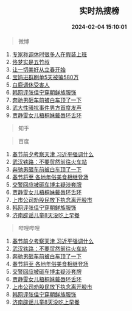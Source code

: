<div align="center"><h2>实时热搜榜</h2><h4>2024-02-04 15:10:01</h4></div>

> 微博  

1. [专家称调休时很多人在假装上班](https://s.weibo.com/weibo?q=%23%E4%B8%93%E5%AE%B6%E7%A7%B0%E8%B0%83%E4%BC%91%E6%97%B6%E5%BE%88%E5%A4%9A%E4%BA%BA%E5%9C%A8%E5%81%87%E8%A3%85%E4%B8%8A%E7%8F%AD%23&t=31&band_rank=1&Refer=top)<br />
2. [佟梦实是五竹叔](https://s.weibo.com/weibo?q=%E4%BD%9F%E6%A2%A6%E5%AE%9E%E6%98%AF%E4%BA%94%E7%AB%B9%E5%8F%94&t=31&band_rank=2&Refer=top)<br />
3. [让一切美好从立春开始](https://s.weibo.com/weibo?q=%23%E8%AE%A9%E4%B8%80%E5%88%87%E7%BE%8E%E5%A5%BD%E4%BB%8E%E7%AB%8B%E6%98%A5%E5%BC%80%E5%A7%8B%23&t=31&band_rank=3&Refer=top)<br />
4. [宝妈进群刷单5天被骗580万](https://s.weibo.com/weibo?q=%23%E5%AE%9D%E5%A6%88%E8%BF%9B%E7%BE%A4%E5%88%B7%E5%8D%955%E5%A4%A9%E8%A2%AB%E9%AA%97580%E4%B8%87%23&t=31&band_rank=4&Refer=top)<br />
5. [白鹿调休受害人](https://s.weibo.com/weibo?q=%23%E7%99%BD%E9%B9%BF%E8%B0%83%E4%BC%91%E5%8F%97%E5%AE%B3%E4%BA%BA%23&t=31&band_rank=5&Refer=top)<br />
6. [韩网评张佳宁穿朝鲜族服饰](https://s.weibo.com/weibo?q=%23%E9%9F%A9%E7%BD%91%E8%AF%84%E5%BC%A0%E4%BD%B3%E5%AE%81%E7%A9%BF%E6%9C%9D%E9%B2%9C%E6%97%8F%E6%9C%8D%E9%A5%B0%23&t=31&band_rank=6&Refer=top)<br />
7. [奔驰男砸车前被白车顶了一下](https://s.weibo.com/weibo?q=%23%E5%A5%94%E9%A9%B0%E7%94%B7%E7%A0%B8%E8%BD%A6%E5%89%8D%E8%A2%AB%E7%99%BD%E8%BD%A6%E9%A1%B6%E4%BA%86%E4%B8%80%E4%B8%8B%23&t=31&band_rank=7&Refer=top)<br />
8. [武大性骚扰事件男方首度发声](https://s.weibo.com/weibo?q=%23%E6%AD%A6%E5%A4%A7%E6%80%A7%E9%AA%9A%E6%89%B0%E4%BA%8B%E4%BB%B6%E7%94%B7%E6%96%B9%E9%A6%96%E5%BA%A6%E5%8F%91%E5%A3%B0%23&t=31&band_rank=8&Refer=top)<br />
9. [贾静雯女儿梧桐妹戴唇环舌环](https://s.weibo.com/weibo?q=%23%E8%B4%BE%E9%9D%99%E9%9B%AF%E5%A5%B3%E5%84%BF%E6%A2%A7%E6%A1%90%E5%A6%B9%E6%88%B4%E5%94%87%E7%8E%AF%E8%88%8C%E7%8E%AF%23&t=31&band_rank=9&Refer=top)<br />

> 知乎  


> 百度  

1. [春节前夕考察天津 习近平强调什么](https://www.baidu.com/s?wd=%E6%98%A5%E8%8A%82%E5%89%8D%E5%A4%95%E8%80%83%E5%AF%9F%E5%A4%A9%E6%B4%A5+%E4%B9%A0%E8%BF%91%E5%B9%B3%E5%BC%BA%E8%B0%83%E4%BB%80%E4%B9%88&sa=fyb_news&rsv_dl=fyb_news)<br />
2. [武汉铁路：不要贸然前往火车站](https://www.baidu.com/s?wd=%E6%AD%A6%E6%B1%89%E9%93%81%E8%B7%AF%EF%BC%9A%E4%B8%8D%E8%A6%81%E8%B4%B8%E7%84%B6%E5%89%8D%E5%BE%80%E7%81%AB%E8%BD%A6%E7%AB%99&sa=fyb_news&rsv_dl=fyb_news)<br />
3. [奔驰男砸车前被白车顶了一下](https://www.baidu.com/s?wd=%E5%A5%94%E9%A9%B0%E7%94%B7%E7%A0%B8%E8%BD%A6%E5%89%8D%E8%A2%AB%E7%99%BD%E8%BD%A6%E9%A1%B6%E4%BA%86%E4%B8%80%E4%B8%8B&sa=fyb_news&rsv_dl=fyb_news)<br />
4. [春节将至 各地年俗美食相继登场](https://www.baidu.com/s?wd=%E6%98%A5%E8%8A%82%E5%B0%86%E8%87%B3+%E5%90%84%E5%9C%B0%E5%B9%B4%E4%BF%97%E7%BE%8E%E9%A3%9F%E7%9B%B8%E7%BB%A7%E7%99%BB%E5%9C%BA&sa=fyb_news&rsv_dl=fyb_news)<br />
5. [交警回应被砸车博主疑涉套牌](https://www.baidu.com/s?wd=%E4%BA%A4%E8%AD%A6%E5%9B%9E%E5%BA%94%E8%A2%AB%E7%A0%B8%E8%BD%A6%E5%8D%9A%E4%B8%BB%E7%96%91%E6%B6%89%E5%A5%97%E7%89%8C&sa=fyb_news&rsv_dl=fyb_news)<br />
6. [贾静雯女儿梧桐妹戴唇环舌环](https://www.baidu.com/s?wd=%E8%B4%BE%E9%9D%99%E9%9B%AF%E5%A5%B3%E5%84%BF%E6%A2%A7%E6%A1%90%E5%A6%B9%E6%88%B4%E5%94%87%E7%8E%AF%E8%88%8C%E7%8E%AF&sa=fyb_news&rsv_dl=fyb_news)<br />
7. [上市公司劝股民放下执念离开股市](https://www.baidu.com/s?wd=%E4%B8%8A%E5%B8%82%E5%85%AC%E5%8F%B8%E5%8A%9D%E8%82%A1%E6%B0%91%E6%94%BE%E4%B8%8B%E6%89%A7%E5%BF%B5%E7%A6%BB%E5%BC%80%E8%82%A1%E5%B8%82&sa=fyb_news&rsv_dl=fyb_news)<br />
8. [韩网评张佳宁穿朝鲜族服饰](https://www.baidu.com/s?wd=%E9%9F%A9%E7%BD%91%E8%AF%84%E5%BC%A0%E4%BD%B3%E5%AE%81%E7%A9%BF%E6%9C%9D%E9%B2%9C%E6%97%8F%E6%9C%8D%E9%A5%B0&sa=fyb_news&rsv_dl=fyb_news)<br />
9. [济南辟谣儿童8天没吃上早餐](https://www.baidu.com/s?wd=%E6%B5%8E%E5%8D%97%E8%BE%9F%E8%B0%A3%E5%84%BF%E7%AB%A58%E5%A4%A9%E6%B2%A1%E5%90%83%E4%B8%8A%E6%97%A9%E9%A4%90&sa=fyb_news&rsv_dl=fyb_news)<br />

> 哔哩哔哩  

1. [春节前夕考察天津 习近平强调什么](https://www.baidu.com/s?wd=%E6%98%A5%E8%8A%82%E5%89%8D%E5%A4%95%E8%80%83%E5%AF%9F%E5%A4%A9%E6%B4%A5+%E4%B9%A0%E8%BF%91%E5%B9%B3%E5%BC%BA%E8%B0%83%E4%BB%80%E4%B9%88&sa=fyb_news&rsv_dl=fyb_news)<br />
2. [武汉铁路：不要贸然前往火车站](https://www.baidu.com/s?wd=%E6%AD%A6%E6%B1%89%E9%93%81%E8%B7%AF%EF%BC%9A%E4%B8%8D%E8%A6%81%E8%B4%B8%E7%84%B6%E5%89%8D%E5%BE%80%E7%81%AB%E8%BD%A6%E7%AB%99&sa=fyb_news&rsv_dl=fyb_news)<br />
3. [奔驰男砸车前被白车顶了一下](https://www.baidu.com/s?wd=%E5%A5%94%E9%A9%B0%E7%94%B7%E7%A0%B8%E8%BD%A6%E5%89%8D%E8%A2%AB%E7%99%BD%E8%BD%A6%E9%A1%B6%E4%BA%86%E4%B8%80%E4%B8%8B&sa=fyb_news&rsv_dl=fyb_news)<br />
4. [春节将至 各地年俗美食相继登场](https://www.baidu.com/s?wd=%E6%98%A5%E8%8A%82%E5%B0%86%E8%87%B3+%E5%90%84%E5%9C%B0%E5%B9%B4%E4%BF%97%E7%BE%8E%E9%A3%9F%E7%9B%B8%E7%BB%A7%E7%99%BB%E5%9C%BA&sa=fyb_news&rsv_dl=fyb_news)<br />
5. [交警回应被砸车博主疑涉套牌](https://www.baidu.com/s?wd=%E4%BA%A4%E8%AD%A6%E5%9B%9E%E5%BA%94%E8%A2%AB%E7%A0%B8%E8%BD%A6%E5%8D%9A%E4%B8%BB%E7%96%91%E6%B6%89%E5%A5%97%E7%89%8C&sa=fyb_news&rsv_dl=fyb_news)<br />
6. [贾静雯女儿梧桐妹戴唇环舌环](https://www.baidu.com/s?wd=%E8%B4%BE%E9%9D%99%E9%9B%AF%E5%A5%B3%E5%84%BF%E6%A2%A7%E6%A1%90%E5%A6%B9%E6%88%B4%E5%94%87%E7%8E%AF%E8%88%8C%E7%8E%AF&sa=fyb_news&rsv_dl=fyb_news)<br />
7. [上市公司劝股民放下执念离开股市](https://www.baidu.com/s?wd=%E4%B8%8A%E5%B8%82%E5%85%AC%E5%8F%B8%E5%8A%9D%E8%82%A1%E6%B0%91%E6%94%BE%E4%B8%8B%E6%89%A7%E5%BF%B5%E7%A6%BB%E5%BC%80%E8%82%A1%E5%B8%82&sa=fyb_news&rsv_dl=fyb_news)<br />
8. [韩网评张佳宁穿朝鲜族服饰](https://www.baidu.com/s?wd=%E9%9F%A9%E7%BD%91%E8%AF%84%E5%BC%A0%E4%BD%B3%E5%AE%81%E7%A9%BF%E6%9C%9D%E9%B2%9C%E6%97%8F%E6%9C%8D%E9%A5%B0&sa=fyb_news&rsv_dl=fyb_news)<br />
9. [济南辟谣儿童8天没吃上早餐](https://www.baidu.com/s?wd=%E6%B5%8E%E5%8D%97%E8%BE%9F%E8%B0%A3%E5%84%BF%E7%AB%A58%E5%A4%A9%E6%B2%A1%E5%90%83%E4%B8%8A%E6%97%A9%E9%A4%90&sa=fyb_news&rsv_dl=fyb_news)<br />
